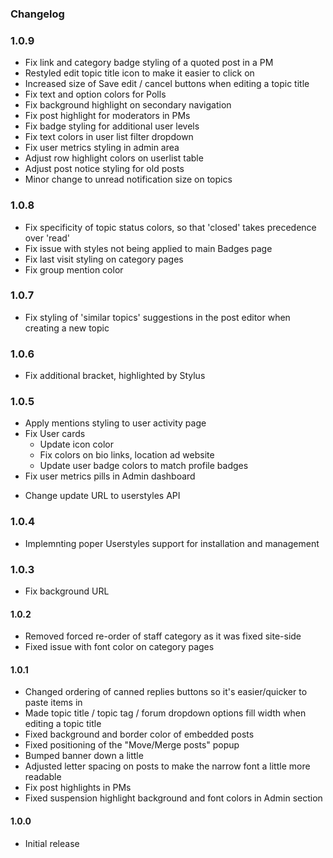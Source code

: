 ### Changelog
### 1.0.9
* Fix link and category badge styling of a quoted post in a PM
* Restyled edit topic title icon to make it easier to click on
* Increased size of Save edit / cancel buttons when editing a topic title
* Fix text and option colors for Polls
* Fix background highlight on secondary navigation
* Fix post highlight for moderators in PMs
* Fix badge styling for additional user levels
* Fix text colors in user list filter dropdown
* Fix user metrics styling in admin area
* Adjust row highlight colors on userlist table
* Adjust post notice styling for old posts
* Minor change to unread notification size on topics

### 1.0.8
* Fix specificity of topic status colors, so that 'closed' takes precedence over 'read'
* Fix issue with styles not being applied to main Badges page
* Fix last visit styling on category pages
* Fix group mention color

### 1.0.7
* Fix styling of 'similar topics' suggestions in the post editor when creating a new topic

### 1.0.6
* Fix additional bracket, highlighted by Stylus

### 1.0.5
* Apply mentions styling to user activity page
* Fix User cards
    - Update icon color
    - Fix colors on bio links, location ad website
    - Update user badge colors to match profile badges    
* Fix user metrics pills in Admin dashboard
- Change update URL to userstyles API

### 1.0.4
* Implemnting poper Userstyles support for installation and management

### 1.0.3
* Fix background URL

#### 1.0.2
* Removed forced re-order of staff category as it was fixed site-side
* Fixed issue with font color on category pages

#### 1.0.1
* Changed ordering of canned replies buttons so it's easier/quicker to paste items in
* Made topic title / topic tag / forum dropdown options fill width when editing a topic title
* Fixed background and border color of embedded posts
* Fixed positioning of the "Move/Merge posts" popup
* Bumped banner down a little
* Adjusted letter spacing on posts to make the narrow font a little more readable
* Fix post highlights in PMs
* Fixed suspension highlight background and font colors in Admin section

#### 1.0.0 
* Initial release
